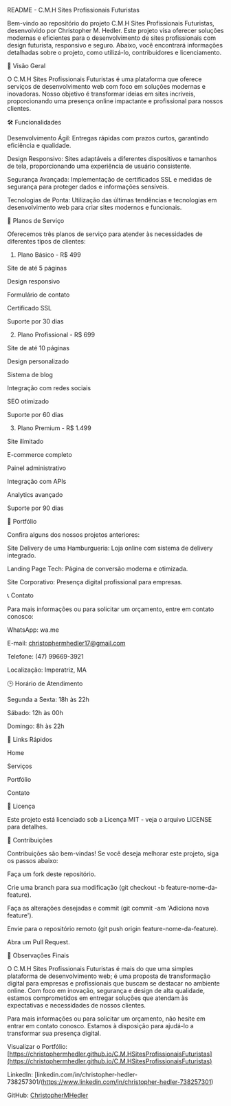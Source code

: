 README - C.M.H Sites Profissionais Futuristas

Bem-vindo ao repositório do projeto C.M.H Sites Profissionais Futuristas, desenvolvido por Christopher M. Hedler. Este projeto visa oferecer soluções modernas e eficientes para o desenvolvimento de sites profissionais com design futurista, responsivo e seguro. Abaixo, você encontrará informações detalhadas sobre o projeto, como utilizá-lo, contribuidores e licenciamento.

📌 Visão Geral

O C.M.H Sites Profissionais Futuristas é uma plataforma que oferece serviços de desenvolvimento web com foco em soluções modernas e inovadoras. Nosso objetivo é transformar ideias em sites incríveis, proporcionando uma presença online impactante e profissional para nossos clientes.

🛠️ Funcionalidades

Desenvolvimento Ágil: Entregas rápidas com prazos curtos, garantindo eficiência e qualidade.

Design Responsivo: Sites adaptáveis a diferentes dispositivos e tamanhos de tela, proporcionando uma experiência de usuário consistente.

Segurança Avançada: Implementação de certificados SSL e medidas de segurança para proteger dados e informações sensíveis.

Tecnologias de Ponta: Utilização das últimas tendências e tecnologias em desenvolvimento web para criar sites modernos e funcionais.

💼 Planos de Serviço

Oferecemos três planos de serviço para atender às necessidades de diferentes tipos de clientes:

1. Plano Básico - R$ 499

Site de até 5 páginas

Design responsivo

Formulário de contato

Certificado SSL

Suporte por 30 dias

2. Plano Profissional - R$ 699

Site de até 10 páginas

Design personalizado

Sistema de blog

Integração com redes sociais

SEO otimizado

Suporte por 60 dias

3. Plano Premium - R$ 1.499

Site ilimitado

E-commerce completo

Painel administrativo

Integração com APIs

Analytics avançado

Suporte por 90 dias

🎨 Portfólio

Confira alguns dos nossos projetos anteriores:

Site Delivery de uma Hamburgueria: Loja online com sistema de delivery integrado.

Landing Page Tech: Página de conversão moderna e otimizada.

Site Corporativo: Presença digital profissional para empresas.

📞 Contato

Para mais informações ou para solicitar um orçamento, entre em contato conosco:

WhatsApp: wa.me

E-mail: christophermhedler17@gmail.com

Telefone: (47) 99669-3921

Localização: Imperatriz, MA

🕒 Horário de Atendimento

Segunda a Sexta: 18h às 22h

Sábado: 12h às 00h

Domingo: 8h às 22h

🔗 Links Rápidos

Home

Serviços

Portfólio

Contato

📄 Licença

Este projeto está licenciado sob a Licença MIT - veja o arquivo LICENSE
 para detalhes.

📢 Contribuições

Contribuições são bem-vindas! Se você deseja melhorar este projeto, siga os passos abaixo:

Faça um fork deste repositório.

Crie uma branch para sua modificação (git checkout -b feature-nome-da-feature).

Faça as alterações desejadas e commit (git commit -am 'Adiciona nova feature').

Envie para o repositório remoto (git push origin feature-nome-da-feature).

Abra um Pull Request.

📌 Observações Finais

O C.M.H Sites Profissionais Futuristas é mais do que uma simples plataforma de desenvolvimento web; é uma proposta de transformação digital para empresas e profissionais que buscam se destacar no ambiente online. Com foco em inovação, segurança e design de alta qualidade, estamos comprometidos em entregar soluções que atendam às expectativas e necessidades de nossos clientes.

Para mais informações ou para solicitar um orçamento, não hesite em entrar em contato conosco. Estamos à disposição para ajudá-lo a transformar sua presença digital.

Visualizar o Portfólio: [https://christophermhedler.github.io/C.M.HSitesProfissionaisFuturistas](https://christophermhedler.github.io/C.M.HSitesProfissionaisFuturistas)

LinkedIn: [linkedin.com/in/christopher-hedler-738257301/(https://www.linkedin.com/in/christopher-hedler-738257301)

GitHub: [ChristopherMHedler](https://github.com/ChristopherMHedler)

